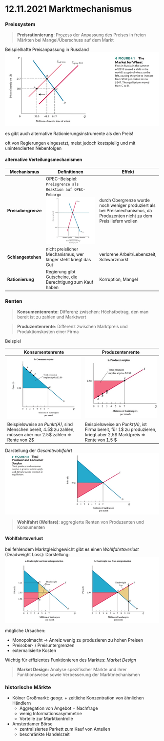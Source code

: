 # 12.11.2021 Marktmechanismus



### Preissystem

> **Preisrationierung**: Prozess der Anpassung des Preises in freien Märkten bei Mangel/Überschuss auf dem Markt

Beispielhafte Preisanpassung in Russland![21-11-12_17-22](../images/21-11-12_17-22.jpg)

es gibt auch alternative Rationierungsinstrumente als den Preis!

oft von Regierungen eingesetzt, meist jedoch kostspielig und mit unintendierten Nebenfolgen



#### alternative Verteilungsmechanismen

| Mechanismus         | Definitionen                                                 | Effekt                                                       |
| ------------------- | ------------------------------------------------------------ | ------------------------------------------------------------ |
| **Preisobergrenze** | OPEC-Beispiel: `Preisgrenze als Reaktion auf OPEC-Embargo` ![21-11-12_17-29](../images/21-11-12_17-29.jpg) | durch Obergrenze wurde noch weniger produziert als bei Preismechanismus, da Produzenten nicht zu dem Preis liefern wollen |
| **Schlangestehen**  | nicht preislicher Mechanismus, wer länger steht kriegt das Gut | verlorene Arbeit/Lebenszeit, Schwarzmarkt                    |
| **Rationierung**    | Regierung gibt Gutscheine, die Berechtigung zum Kauf haben   | Korruption, Mangel                                           |



### Renten

> **Konsumentenrente:** Differenz zwischen:
>  Höchstbetrag, den man bereit ist zu zahlen und  Marktwert


> **Produzentenrente**: Differenz zwischen Marktpreis und Produktionskosten einer Firma

Beispiel 

| Konsumentenrente                                             | Produzentenrente                                             |
| ------------------------------------------------------------ | ------------------------------------------------------------ |
| ![21-11-12_17-53](../images/21-11-12_17-53.jpg)              | ![21-11-12_17-56](../images/21-11-12_17-56.jpg)              |
| Beispielsweise an *Punkt(A)*, sind Menschen bereit, 4.5$ zu zahlen, müssen aber nur 2.5\$ zahlen => Rente von 2\$ | Beispielsweise an *Punkt(A)*, ist Firma bereit, für 1\$ zu produzieren, kriegt aber 2,5\$ Marktpreis => Rente von 1.5 \$ |

Darstellung der *Gesamtwohlfahrt*![21-11-12_17-59](../images/21-11-12_17-59.jpg)

> **Wohlfahrt (Welfare)**: aggregierte Renten von Produzenten und Konsumenten

#### Wohlfahrtsverlust

bei fehlendem Marktgleichgewicht gibt es einen *Wohlfahrtsverlust* (Deadweight Loss): Darstellung:![21-11-12_18-02](../images/21-11-12_18-02.jpg)

mögliche Ursachen: 

- Monopolmacht => Anreiz wenig zu produzieren zu hohen Preisen
- Preisober- / Preisuntergrenzen
- externalisierte Kosten

Wichtig für effizientes Funktionieren des Marktes: *Market Design* 

> **Market Design:** Analyse spezifischer Märkte und ihrer Funktionsweise sowie Verbesserung der Marktmechanismen 

### historische Märkte

- Kölner Großmarkt: geogr. + zeitliche Konzentration von ähnlichen Händlern 
    - Aggregation von Angebot + Nachfrage
    - wenig Informationsasymmetrie
    - Vorteile zur Marktkontrolle
- Amsterdamer Börse
    - zentralisiertes Parkett zum Kauf von Anteilen
    - beschränkte Handelszeit






